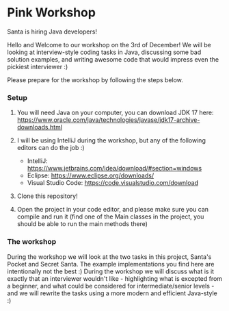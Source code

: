 # Pink Workshop

Santa is hiring Java developers!

Hello and Welcome to our workshop on the 3rd of December! We will be looking at interview-style coding tasks in Java,
discussing some bad solution examples, and writing awesome code that would impress even the pickiest interviewer :)

Please prepare for the workshop by following the steps below.

### Setup

1. You will need Java on your computer, you can download JDK 17
   here: https://www.oracle.com/java/technologies/javase/jdk17-archive-downloads.html

2. I will be using IntelliJ during the workshop, but any of the following editors can do the job :)
    * IntelliJ: https://www.jetbrains.com/idea/download/#section=windows
    * Eclipse: https://www.eclipse.org/downloads/
    * Visual Studio Code: https://code.visualstudio.com/download

3. Clone this repository!

4. Open the project in your code editor, and please make sure you can compile and run it (find one of the Main classes
   in the project, you should be able to run the main methods there)

### The workshop

During the workshop we will look at the two tasks in this project, Santa's Pocket and Secret Santa. The example
implementations you find here are intentionally not the best :) During the workshop we will discuss what is it
exactly that an interviewer wouldn't like - highlighting what is excepted from a beginner, and what could be considered
for intermediate/senior levels - and we will rewrite the tasks using a more modern and efficient Java-style :)
